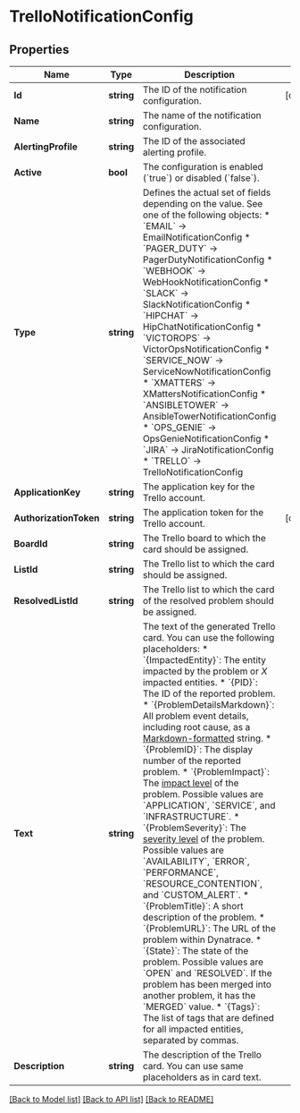# TrelloNotificationConfig

## Properties

Name | Type | Description | Notes
------------ | ------------- | ------------- | -------------
**Id** | **string** | The ID of the notification configuration. | [optional] 
**Name** | **string** | The name of the notification configuration. | 
**AlertingProfile** | **string** | The ID of the associated alerting profile. | 
**Active** | **bool** | The configuration is enabled (&#x60;true&#x60;) or disabled (&#x60;false&#x60;). | 
**Type** | **string** | Defines the actual set of fields depending on the value. See one of the following objects:   * &#x60;EMAIL&#x60; -&gt; EmailNotificationConfig  * &#x60;PAGER_DUTY&#x60; -&gt; PagerDutyNotificationConfig  * &#x60;WEBHOOK&#x60; -&gt; WebHookNotificationConfig  * &#x60;SLACK&#x60; -&gt; SlackNotificationConfig  * &#x60;HIPCHAT&#x60; -&gt; HipChatNotificationConfig  * &#x60;VICTOROPS&#x60; -&gt; VictorOpsNotificationConfig  * &#x60;SERVICE_NOW&#x60; -&gt; ServiceNowNotificationConfig  * &#x60;XMATTERS&#x60; -&gt; XMattersNotificationConfig  * &#x60;ANSIBLETOWER&#x60; -&gt; AnsibleTowerNotificationConfig  * &#x60;OPS_GENIE&#x60; -&gt; OpsGenieNotificationConfig  * &#x60;JIRA&#x60; -&gt; JiraNotificationConfig  * &#x60;TRELLO&#x60; -&gt; TrelloNotificationConfig   | 
**ApplicationKey** | **string** | The application key for the Trello account. | 
**AuthorizationToken** | **string** | The application token for the Trello account. | [optional] 
**BoardId** | **string** | The Trello board to which the card should be assigned. | 
**ListId** | **string** | The Trello list to which the card should be assigned. | 
**ResolvedListId** | **string** | The Trello list to which the card of the resolved problem should be assigned. | 
**Text** | **string** | The text of the generated Trello card.   You can use the following placeholders:  * &#x60;{ImpactedEntity}&#x60;: The entity impacted by the problem or *X* impacted entities.  * &#x60;{PID}&#x60;: The ID of the reported problem.  * &#x60;{ProblemDetailsMarkdown}&#x60;: All problem event details, including root cause, as a [Markdown-formatted](https://www.markdownguide.org/cheat-sheet/) string.  * &#x60;{ProblemID}&#x60;: The display number of the reported problem.  * &#x60;{ProblemImpact}&#x60;: The [impact level](https://www.dynatrace.com/support/help/shortlink/impact-analysis) of the problem. Possible values are &#x60;APPLICATION&#x60;, &#x60;SERVICE&#x60;, and &#x60;INFRASTRUCTURE&#x60;.  * &#x60;{ProblemSeverity}&#x60;: The [severity level](https://www.dynatrace.com/support/help/shortlink/event-types) of the problem. Possible values are &#x60;AVAILABILITY&#x60;, &#x60;ERROR&#x60;, &#x60;PERFORMANCE&#x60;, &#x60;RESOURCE_CONTENTION&#x60;, and &#x60;CUSTOM_ALERT&#x60;.  * &#x60;{ProblemTitle}&#x60;: A short description of the problem.  * &#x60;{ProblemURL}&#x60;: The URL of the problem within Dynatrace.  * &#x60;{State}&#x60;: The state of the problem. Possible values are &#x60;OPEN&#x60; and &#x60;RESOLVED&#x60;. If the problem has been merged into another problem, it has the &#x60;MERGED&#x60; value.  * &#x60;{Tags}&#x60;: The list of tags that are defined for all impacted entities, separated by commas.   | 
**Description** | **string** | The description of the Trello card.    You can use same placeholders as in card text. | 

[[Back to Model list]](../README.md#documentation-for-models) [[Back to API list]](../README.md#documentation-for-api-endpoints) [[Back to README]](../README.md)


